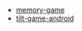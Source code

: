 - [memory-game](https://github.com/sromku/memory-game.git)
- [tilt-game-android](https://github.com/mediamonks/tilt-game-android.git)
